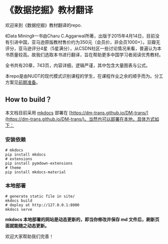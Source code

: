 # 《数据挖掘》教材翻译
欢迎来到《数据挖掘》教材翻译的repo.

《Data Mining》一书由Charu C.Aggarwal所著，出版于2015年4月14日，目前没有引进中国，亚马逊原版教材售价约为350元（会员价，非会员1000+）。豆瓣无评分，亚马逊评分4星（5星满分），从CSDN社区一些讨论情况来看，普遍认为本书质量较高。故我们选取本书进行翻译，旨在帮助更多中国学习者阅读优秀教材。

全书共有20章，743页，内容详细，逻辑严谨，其中包含大量图表与公式。

本repo是由NUDT的现代模式识别课程的学生，在课程作业之余的顺手而为。分工方案见[前期准备](https://liyaolife.com/data-mining翻译前期准备/)。


## How to build？

本文档目前采用 [mkdocs](https://github.com/mkdocs/mkdocs) 部署在 [https://dm-trans.github.io/DM-trans/](https://dm-trans.github.io/DM-trans/)。当然也可以部署在本地，具体方式如下：

### 安装依赖

```shell
# mkdocs
pip install mkdocs
# extensions
pip install pymdown-extensions
# theme
pip install mkdocs-material
```

### 本地部署

```shell
# generate static file in site/
mkdocs build
# deploy at http://127.0.0.1:8000
mkdocs serve
```

**mkdocs 本地部署的网站是动态更新的，即当你修改并保存 md 文件后，刷新页面就能随之动态更新。**


欢迎大家帮助我们完善！



